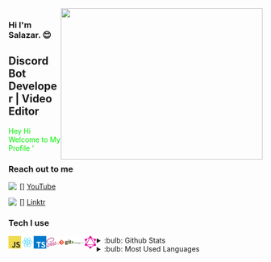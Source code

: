 <img src="https://media.giphy.com/media/ndM7oIOjaDQOhMKtF3/giphy.gif" align="right" width="400" height="300">

### Hi I'm Salazar. :blush:

## Discord Bot Developer | Video Editor
<font color="gree"> Hey Hi Welcome to My Profile '
</font>

### Reach out to me

[<img width="22" src="https://unpkg.com/simple-icons@v8/icons/youtube.svg" align="left" />] [YouTube]

[<img width="22" src="https://unpkg.com/simple-icons@v8/icons/Linktree.svg" align="left" />] [Linktr]


### Tech  I use
<img src=https://raw.githubusercontent.com/github/explore/80688e429a7d4ef2fca1e82350fe8e3517d3494d/topics/javascript/javascript.png align="left"  width="25" height="25">
<img src=https://raw.githubusercontent.com/github/explore/80688e429a7d4ef2fca1e82350fe8e3517d3494d/topics/react/react.png align="left"  width="25" height="25">
<img src=https://raw.githubusercontent.com/github/explore/80688e429a7d4ef2fca1e82350fe8e3517d3494d/topics/typescript/typescript.png align="left"  width="25" height="25">
<img src=https://raw.githubusercontent.com/github/explore/80688e429a7d4ef2fca1e82350fe8e3517d3494d/topics/sass/sass.png align="left"  width="25" height="25">
<img src=https://raw.githubusercontent.com/github/explore/80688e429a7d4ef2fca1e82350fe8e3517d3494d/topics/git/git.png align="left"  width="25" height="25">
<img src=https://raw.githubusercontent.com/github/explore/80688e429a7d4ef2fca1e82350fe8e3517d3494d/topics/mongodb/mongodb.png align="left"  width="25" height="25">
<img src=https://raw.githubusercontent.com/github/explore/80688e429a7d4ef2fca1e82350fe8e3517d3494d/topics/graphql/graphql.png align="left"  width="25" height="25">


<details>
<summary>:bulb: Github Stats</summary>
<img src="https://github-readme-stats.vercel.app/api?username=Salaz111&show_icons=true&theme=radical" >
</details>

<details>
<summary>:bulb: Most Used Languages</summary>
<img src="https://github-readme-stats.vercel.app/api/top-langs/?username=anuraghazra&layout=compact" >
</details>

[YouTube]:https://www.youtube.com/channel/UC7Ho4UbZ2CBv8cm0yDgV4OQ
[Linktr]:https://linktr.ee/oziw69

